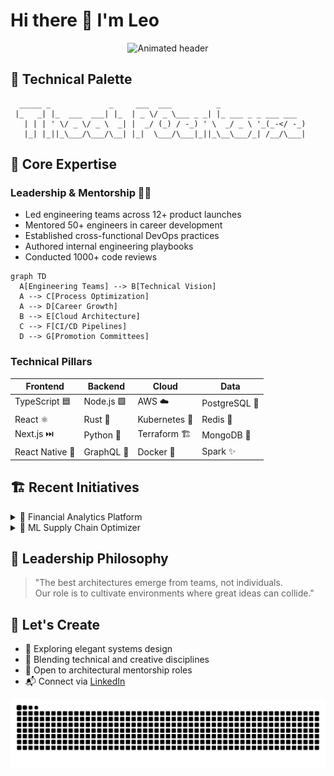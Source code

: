 # Hi there 👋 I'm Leo

<div align="center">
  <img src="https://readme-typing-svg.demolab.com?font=Roboto+Mono&weight=500&size=26&pause=1000&color=58A6FF&center=true&vCenter=true&width=435&lines=Principal+Systems+Architect;Engineering+Leader+%F0%9F%91%91;Fullstack+Artisan+%F0%9F%8E%A8;AI%2FCloud+Enthusiast+%E2%98%81%EF%B8%8F" alt="Animated header">
</div>

## 🎨 Technical Palette

```
  _____ _             _     ___  ___          _                  
 |_   _| |_  ___  ___| |_  | _ \/ _ \___ _ _| |_ ___ _ _ ___ ___
   | | | ' \/ _ \/ _ \  _| |  _/ (_) / -_) ' \  _/ _ \ '_(_-</ -_)
   |_| |_||_\___/\___/\__| |_|  \___/\___|_||_\__\___/_| /__/\___|
```

## 🌟 Core Expertise

### **Leadership & Mentorship** 👨💼
- Led engineering teams across 12+ product launches
- Mentored 50+ engineers in career development
- Established cross-functional DevOps practices
- Authored internal engineering playbooks
- Conducted 1000+ code reviews

```mermaid
graph TD
  A[Engineering Teams] --> B[Technical Vision]
  A --> C[Process Optimization]
  A --> D[Career Growth]
  B --> E[Cloud Architecture]
  C --> F[CI/CD Pipelines]
  D --> G[Promotion Committees]
```

### **Technical Pillars**
| **Frontend**       | **Backend**        | **Cloud**          | **Data**           |
|---------------------|--------------------|--------------------|--------------------|
| TypeScript 🟦       | Node.js 🟩         | AWS ☁️             | PostgreSQL 🐘      |
| React ⚛️           | Rust 🦀            | Kubernetes 🚢      | Redis 🔴           |
| Next.js ⏭️         | Python 🐍          | Terraform 🏗️       | MongoDB 🍃         |
| React Native 📱     | GraphQL 🎯         | Docker 🐳          | Spark ✨           |

## 🏗️ Recent Initiatives

<details>
<summary>🏦 Financial Analytics Platform</summary>

```mermaid
graph LR
  A[React Dashboard] --> B[NestJS Microservices]
  B --> C[Redis Cache]
  C --> D[PostgreSQL Cluster]
  D --> E[AWS ECS]
```

- Led 8-engineer team to 2.4x performance gains
- Implemented real-time trading alerts
</details>

<details>
<summary>🤖 ML Supply Chain Optimizer</summary>

```python
def optimize_routes(predictions):
    # Transformer-based demand forecasting
    model = AutoModelForSequenceClassification.from_pretrained("bert-base")
    # Genetic algorithm optimization
    return genetic_algorithm(model.predict(predictions))
```

- Reduced logistics costs by 18%
- Mentored junior ML engineers
</details>


## 📜 Leadership Philosophy
> "The best architectures emerge from teams, not individuals.  
> Our role is to cultivate environments where great ideas can collide."  

## 🌈 Let's Create
- 🔭 Exploring elegant systems design
- 🎨 Blending technical and creative disciplines
- 🤝 Open to architectural mentorship roles
- 📬 Connect via [LinkedIn](https://www.linkedin.com/in/alleo-indong-a17b2199/)

<div align="center">
  <img src="https://raw.githubusercontent.com/aindong/aindong/output/github-contribution-grid-snake.svg" alt="Animated coding snake">
</div>

